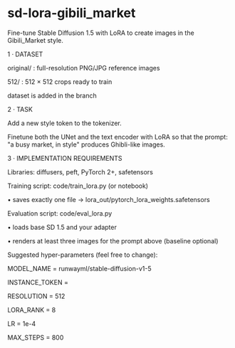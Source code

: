 # sd-lora-gibili_market
Fine-tune Stable Diffusion 1.5 with LoRA to create images in the Gibili_Market style.

1 · DATASET

original/ : full-resolution PNG/JPG reference images

512/ : 512 × 512 crops ready to train

dataset is added in the branch

2 · TASK

Add a new style token <sks> to the tokenizer.

Finetune both the UNet and the text encoder with LoRA so that the prompt: "a busy market, in <sks> style" produces Ghibli-like images.

3 · IMPLEMENTATION REQUIREMENTS

Libraries: diffusers, peft, PyTorch 2+, safetensors

Training script: code/train_lora.py (or notebook)

• saves exactly one file → lora_out/pytorch_lora_weights.safetensors

Evaluation script: code/eval_lora.py

• loads base SD 1.5 and your adapter

• renders at least three images for the prompt above (baseline optional)

Suggested hyper-parameters (feel free to change):

MODEL_NAME = runwayml/stable-diffusion-v1-5

INSTANCE_TOKEN = <sks>

RESOLUTION = 512 

LORA_RANK = 8 

LR = 1e-4 

MAX_STEPS = 800
